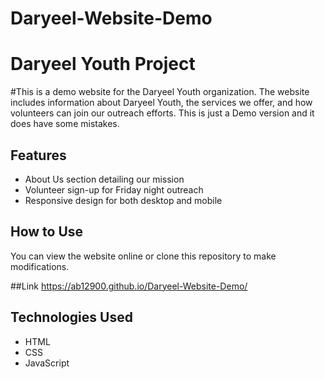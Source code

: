 # Daryeel-Website-Demo
# Daryeel Youth Project

#This is a demo website for the Daryeel Youth organization. The website includes information about Daryeel Youth, the services we offer, and how volunteers can join our outreach efforts. This is just a Demo version and it does have some mistakes.

## Features
- About Us section detailing our mission
- Volunteer sign-up for Friday night outreach
- Responsive design for both desktop and mobile

## How to Use
You can view the website online or clone this repository to make modifications.

##Link
https://ab12900.github.io/Daryeel-Website-Demo/

## Technologies Used
- HTML
- CSS
- JavaScript

